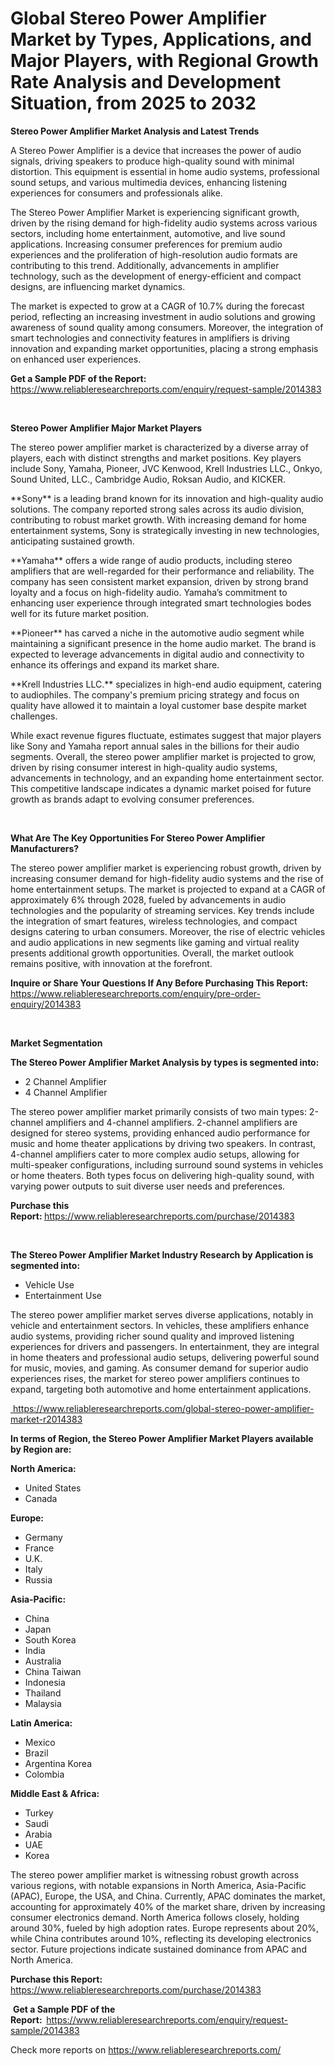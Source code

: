 <p><h1>Global Stereo Power Amplifier Market by Types, Applications, and Major Players, with Regional Growth Rate Analysis and Development Situation, from 2025 to 2032</h1></p><p><strong>Stereo Power Amplifier Market Analysis and Latest Trends</strong></p>
<p><p>A Stereo Power Amplifier is a device that increases the power of audio signals, driving speakers to produce high-quality sound with minimal distortion. This equipment is essential in home audio systems, professional sound setups, and various multimedia devices, enhancing listening experiences for consumers and professionals alike. </p><p>The Stereo Power Amplifier Market is experiencing significant growth, driven by the rising demand for high-fidelity audio systems across various sectors, including home entertainment, automotive, and live sound applications. Increasing consumer preferences for premium audio experiences and the proliferation of high-resolution audio formats are contributing to this trend. Additionally, advancements in amplifier technology, such as the development of energy-efficient and compact designs, are influencing market dynamics.</p><p>The market is expected to grow at a CAGR of 10.7% during the forecast period, reflecting an increasing investment in audio solutions and growing awareness of sound quality among consumers. Moreover, the integration of smart technologies and connectivity features in amplifiers is driving innovation and expanding market opportunities, placing a strong emphasis on enhanced user experiences.</p></p>
<p><strong>Get a Sample PDF of the Report:&nbsp;</strong> <a href="https://www.reliableresearchreports.com/enquiry/request-sample/2014383?utm_campaign=2215&utm_medium=2&utm_source=Github&utm_content=ia&utm_term=29032025&utm_id=stereo-power-amplifier">https://www.reliableresearchreports.com/enquiry/request-sample/2014383</a></p>
<p>&nbsp;</p>
<p><strong>Stereo Power Amplifier Major Market Players</strong></p>
<p><p>The stereo power amplifier market is characterized by a diverse array of players, each with distinct strengths and market positions. Key players include Sony, Yamaha, Pioneer, JVC Kenwood, Krell Industries LLC., Onkyo, Sound United, LLC., Cambridge Audio, Roksan Audio, and KICKER.</p><p>**Sony** is a leading brand known for its innovation and high-quality audio solutions. The company reported strong sales across its audio division, contributing to robust market growth. With increasing demand for home entertainment systems, Sony is strategically investing in new technologies, anticipating sustained growth.</p><p>**Yamaha** offers a wide range of audio products, including stereo amplifiers that are well-regarded for their performance and reliability. The company has seen consistent market expansion, driven by strong brand loyalty and a focus on high-fidelity audio. Yamaha’s commitment to enhancing user experience through integrated smart technologies bodes well for its future market position.</p><p>**Pioneer** has carved a niche in the automotive audio segment while maintaining a significant presence in the home audio market. The brand is expected to leverage advancements in digital audio and connectivity to enhance its offerings and expand its market share.</p><p>**Krell Industries LLC.** specializes in high-end audio equipment, catering to audiophiles. The company's premium pricing strategy and focus on quality have allowed it to maintain a loyal customer base despite market challenges.</p><p>While exact revenue figures fluctuate, estimates suggest that major players like Sony and Yamaha report annual sales in the billions for their audio segments. Overall, the stereo power amplifier market is projected to grow, driven by rising consumer interest in high-quality audio systems, advancements in technology, and an expanding home entertainment sector. This competitive landscape indicates a dynamic market poised for future growth as brands adapt to evolving consumer preferences.</p></p>
<p>&nbsp;</p>
<p><strong>What Are The Key Opportunities For Stereo Power Amplifier Manufacturers?</strong></p>
<p><p>The stereo power amplifier market is experiencing robust growth, driven by increasing consumer demand for high-fidelity audio systems and the rise of home entertainment setups. The market is projected to expand at a CAGR of approximately 6% through 2028, fueled by advancements in audio technologies and the popularity of streaming services. Key trends include the integration of smart features, wireless technologies, and compact designs catering to urban consumers. Moreover, the rise of electric vehicles and audio applications in new segments like gaming and virtual reality presents additional growth opportunities. Overall, the market outlook remains positive, with innovation at the forefront.</p></p>
<p><strong>Inquire or Share Your Questions If Any Before Purchasing This Report:</strong> <a href="https://www.reliableresearchreports.com/enquiry/pre-order-enquiry/2014383?utm_campaign=2215&utm_medium=2&utm_source=Github&utm_content=ia&utm_term=29032025&utm_id=stereo-power-amplifier">https://www.reliableresearchreports.com/enquiry/pre-order-enquiry/2014383</a></p>
<p>&nbsp;</p>
<p><strong>Market Segmentation</strong></p>
<p><strong>The Stereo Power Amplifier Market Analysis by types is segmented into:</strong></p>
<p><ul><li>2 Channel Amplifier</li><li>4 Channel Amplifier</li></ul></p>
<p><p>The stereo power amplifier market primarily consists of two main types: 2-channel amplifiers and 4-channel amplifiers. 2-channel amplifiers are designed for stereo systems, providing enhanced audio performance for music and home theater applications by driving two speakers. In contrast, 4-channel amplifiers cater to more complex audio setups, allowing for multi-speaker configurations, including surround sound systems in vehicles or home theaters. Both types focus on delivering high-quality sound, with varying power outputs to suit diverse user needs and preferences.</p></p>
<p><strong>Purchase this Report:&nbsp;</strong><a href="https://www.reliableresearchreports.com/purchase/2014383?utm_campaign=2215&utm_medium=2&utm_source=Github&utm_content=ia&utm_term=29032025&utm_id=stereo-power-amplifier">https://www.reliableresearchreports.com/purchase/2014383</a></p>
<p>&nbsp;</p>
<p><strong>The Stereo Power Amplifier Market Industry Research by Application is segmented into:</strong></p>
<p><ul><li>Vehicle Use</li><li>Entertainment Use</li></ul></p>
<p><p>The stereo power amplifier market serves diverse applications, notably in vehicle and entertainment sectors. In vehicles, these amplifiers enhance audio systems, providing richer sound quality and improved listening experiences for drivers and passengers. In entertainment, they are integral in home theaters and professional audio setups, delivering powerful sound for music, movies, and gaming. As consumer demand for superior audio experiences rises, the market for stereo power amplifiers continues to expand, targeting both automotive and home entertainment applications.</p></p>
<p><a href="https://www.reliableresearchreports.com/global-stereo-power-amplifier-market-r2014383?utm_campaign=2215&utm_medium=2&utm_source=Github&utm_content=ia&utm_term=29032025&utm_id=stereo-power-amplifier">&nbsp;https://www.reliableresearchreports.com/global-stereo-power-amplifier-market-r2014383</a></p>
<p><strong>In terms of Region, the Stereo Power Amplifier Market Players available by Region are:</strong></p>
<p>
    <p> <strong> North America: </strong>
        <ul>
            <li>United States</li>
            <li>Canada</li>
        </ul>
        </p> 
    <p> <strong> Europe: </strong>
        <ul>
            <li>Germany</li>
            <li>France</li>
            <li>U.K.</li>
            <li>Italy</li>
            <li>Russia</li>
        </ul>
        </p> 
    <p> <strong> Asia-Pacific: </strong>
        <ul>
            <li>China</li>
            <li>Japan</li>
            <li>South Korea</li>
            <li>India</li>
            <li>Australia</li>
            <li>China Taiwan</li>
            <li>Indonesia</li>
            <li>Thailand</li>
            <li>Malaysia</li>
        </ul>
        </p> 
    <p> <strong> Latin America: </strong>
        <ul>
            <li>Mexico</li>
            <li>Brazil</li>
            <li>Argentina Korea</li>
            <li>Colombia</li>
        </ul>
        </p> 
    <p> <strong> Middle East & Africa: </strong>
        <ul>
            <li>Turkey</li>
            <li>Saudi</li>
            <li>Arabia</li>
            <li>UAE</li>
            <li>Korea</li>
        </ul>
    </p>
    </p>
<p><p>The stereo power amplifier market is witnessing robust growth across various regions, with notable expansions in North America, Asia-Pacific (APAC), Europe, the USA, and China. Currently, APAC dominates the market, accounting for approximately 40% of the market share, driven by increasing consumer electronics demand. North America follows closely, holding around 30%, fueled by high adoption rates. Europe represents about 20%, while China contributes around 10%, reflecting its developing electronics sector. Future projections indicate sustained dominance from APAC and North America.</p></p>
<p><strong>Purchase this Report: </strong><a href="https://www.reliableresearchreports.com/purchase/2014383?utm_campaign=2215&utm_medium=2&utm_source=Github&utm_content=ia&utm_term=29032025&utm_id=stereo-power-amplifier">https://www.reliableresearchreports.com/purchase/2014383</a></p>
<p>&nbsp;<strong>Get a Sample PDF of the Report:&nbsp;&nbsp;</strong><a href="https://www.reliableresearchreports.com/enquiry/request-sample/2014383?utm_campaign=2215&utm_medium=2&utm_source=Github&utm_content=ia&utm_term=29032025&utm_id=stereo-power-amplifier">https://www.reliableresearchreports.com/enquiry/request-sample/2014383</a></p>
<p><strong></strong></p>
<p>Check more reports on <a href="https://www.reliableresearchreports.com/?utm_campaign=2215&utm_medium=2&utm_source=Github&utm_content=ia&utm_term=29032025&utm_id=stereo-power-amplifier">https://www.reliableresearchreports.com/</a></p>